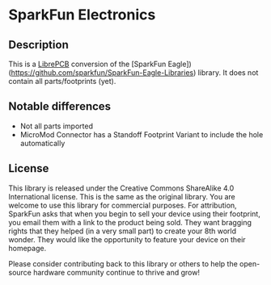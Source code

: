 # SparkFun Electronics

## Description

This is a [LibrePCB](https://librepcb.org) conversion of the [SparkFun Eagle])(https://github.com/sparkfun/SparkFun-Eagle-Libraries) library. It does not contain all parts/footprints (yet).

## Notable differences

- Not all parts imported
- MicroMod Connector has a Standoff Footprint Variant to include the hole automatically

## License

This library is released under the Creative Commons ShareAlike 4.0 International license. This is the same as the original library. You are welcome to use this library for commercial purposes. For attribution, SparkFun asks that when you begin to sell your device using their footprint, you email them with a link to the product being sold. They want bragging rights that they helped (in a very small part) to create your 8th world wonder. They would like the opportunity to feature your device on their homepage.

Please consider contributing back to this library or others to help the open-source hardware community continue to thrive and grow!
